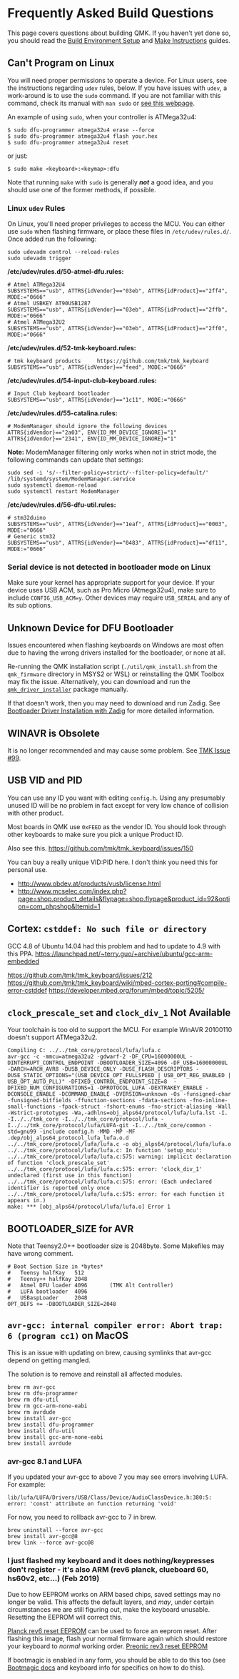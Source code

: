 # Frequently Asked Build Questions

This page covers questions about building QMK. If you haven't yet done so, you should read the [Build Environment Setup](getting_started_build_tools.md) and [Make Instructions](getting_started_make_guide.md) guides.

## Can't Program on Linux
You will need proper permissions to operate a device. For Linux users, see the instructions regarding `udev` rules, below. If you have issues with `udev`, a work-around is to use the `sudo` command. If you are not familiar with this command, check its manual with `man sudo` or [see this webpage](https://linux.die.net/man/8/sudo).

An example of using `sudo`, when your controller is ATMega32u4:

    $ sudo dfu-programmer atmega32u4 erase --force
    $ sudo dfu-programmer atmega32u4 flash your.hex
    $ sudo dfu-programmer atmega32u4 reset

or just:

    $ sudo make <keyboard>:<keymap>:dfu

Note that running `make` with `sudo` is generally ***not*** a good idea, and you should use one of the former methods, if possible.

### Linux `udev` Rules
On Linux, you'll need proper privileges to access the MCU. You can either use
`sudo` when flashing firmware, or place these files in `/etc/udev/rules.d/`. Once added run the following:
```console
sudo udevadm control --reload-rules
sudo udevadm trigger
```

**/etc/udev/rules.d/50-atmel-dfu.rules:**
```
# Atmel ATMega32U4
SUBSYSTEMS=="usb", ATTRS{idVendor}=="03eb", ATTRS{idProduct}=="2ff4", MODE:="0666"
# Atmel USBKEY AT90USB1287
SUBSYSTEMS=="usb", ATTRS{idVendor}=="03eb", ATTRS{idProduct}=="2ffb", MODE:="0666"
# Atmel ATMega32U2
SUBSYSTEMS=="usb", ATTRS{idVendor}=="03eb", ATTRS{idProduct}=="2ff0", MODE:="0666"
```

**/etc/udev/rules.d/52-tmk-keyboard.rules:**
```
# tmk keyboard products     https://github.com/tmk/tmk_keyboard
SUBSYSTEMS=="usb", ATTRS{idVendor}=="feed", MODE:="0666"
```
**/etc/udev/rules.d/54-input-club-keyboard.rules:**

```
# Input Club keyboard bootloader
SUBSYSTEMS=="usb", ATTRS{idVendor}=="1c11", MODE:="0666"
```

**/etc/udev/rules.d/55-catalina.rules:**
```
# ModemManager should ignore the following devices
ATTRS{idVendor}=="2a03", ENV{ID_MM_DEVICE_IGNORE}="1"
ATTRS{idVendor}=="2341", ENV{ID_MM_DEVICE_IGNORE}="1"
```

**Note:** ModemManager filtering only works when not in strict mode, the following commands can update that settings:
```console
sudo sed -i 's/--filter-policy=strict/--filter-policy=default/' /lib/systemd/system/ModemManager.service
sudo systemctl daemon-reload
sudo systemctl restart ModemManager
```

**/etc/udev/rules.d/56-dfu-util.rules:**
```
# stm32duino
SUBSYSTEMS=="usb", ATTRS{idVendor}=="1eaf", ATTRS{idProduct}=="0003", MODE:="0666"
# Generic stm32
SUBSYSTEMS=="usb", ATTRS{idVendor}=="0483", ATTRS{idProduct}=="df11", MODE:="0666"
```

### Serial device is not detected in bootloader mode on Linux
Make sure your kernel has appropriate support for your device. If your device uses USB ACM, such as
Pro Micro (Atmega32u4), make sure to include `CONFIG_USB_ACM=y`. Other devices may require `USB_SERIAL` and any of its sub options.

## Unknown Device for DFU Bootloader

Issues encountered when flashing keyboards on Windows are most often due to having the wrong drivers installed for the bootloader, or none at all.

Re-running the QMK installation script (`./util/qmk_install.sh` from the `qmk_firmware` directory in MSYS2 or WSL) or reinstalling the QMK Toolbox may fix the issue. Alternatively, you can download and run the [`qmk_driver_installer`](https://github.com/qmk/qmk_driver_installer) package manually.

If that doesn't work, then you may need to download and run Zadig. See [Bootloader Driver Installation with Zadig](driver_installation_zadig.md) for more detailed information.

## WINAVR is Obsolete
It is no longer recommended and may cause some problem.
See [TMK Issue #99](https://github.com/tmk/tmk_keyboard/issues/99).

## USB VID and PID
You can use any ID you want with editing `config.h`. Using any presumably unused ID will be no problem in fact except for very low chance of collision with other product.

Most boards in QMK use `0xFEED` as the vendor ID. You should look through other keyboards to make sure you pick a unique Product ID.

Also see this.
https://github.com/tmk/tmk_keyboard/issues/150

You can buy a really unique VID:PID here. I don't think you need this for personal use.
- http://www.obdev.at/products/vusb/license.html
- http://www.mcselec.com/index.php?page=shop.product_details&flypage=shop.flypage&product_id=92&option=com_phpshop&Itemid=1

## Cortex: `cstddef: No such file or directory`
GCC 4.8 of Ubuntu 14.04 had this problem and had to update to 4.9 with this PPA.
https://launchpad.net/~terry.guo/+archive/ubuntu/gcc-arm-embedded

https://github.com/tmk/tmk_keyboard/issues/212
https://github.com/tmk/tmk_keyboard/wiki/mbed-cortex-porting#compile-error-cstddef
https://developer.mbed.org/forum/mbed/topic/5205/

## `clock_prescale_set` and `clock_div_1` Not Available
Your toolchain is too old to support the MCU. For example WinAVR 20100110 doesn't support ATMega32u2.

```
Compiling C: ../../tmk_core/protocol/lufa/lufa.c
avr-gcc -c -mmcu=atmega32u2 -gdwarf-2 -DF_CPU=16000000UL -DINTERRUPT_CONTROL_ENDPOINT -DBOOTLOADER_SIZE=4096 -DF_USB=16000000UL -DARCH=ARCH_AVR8 -DUSB_DEVICE_ONLY -DUSE_FLASH_DESCRIPTORS -DUSE_STATIC_OPTIONS="(USB_DEVICE_OPT_FULLSPEED | USB_OPT_REG_ENABLED | USB_OPT_AUTO_PLL)" -DFIXED_CONTROL_ENDPOINT_SIZE=8  -DFIXED_NUM_CONFIGURATIONS=1 -DPROTOCOL_LUFA -DEXTRAKEY_ENABLE -DCONSOLE_ENABLE -DCOMMAND_ENABLE -DVERSION=unknown -Os -funsigned-char -funsigned-bitfields -ffunction-sections -fdata-sections -fno-inline-small-functions -fpack-struct -fshort-enums -fno-strict-aliasing -Wall -Wstrict-prototypes -Wa,-adhlns=obj_alps64/protocol/lufa/lufa.lst -I. -I../../tmk_core -I../../tmk_core/protocol/lufa -I../../tmk_core/protocol/lufa/LUFA-git -I../../tmk_core/common -std=gnu99 -include config.h -MMD -MP -MF .dep/obj_alps64_protocol_lufa_lufa.o.d  ../../tmk_core/protocol/lufa/lufa.c -o obj_alps64/protocol/lufa/lufa.o
../../tmk_core/protocol/lufa/lufa.c: In function 'setup_mcu':
../../tmk_core/protocol/lufa/lufa.c:575: warning: implicit declaration of function 'clock_prescale_set'
../../tmk_core/protocol/lufa/lufa.c:575: error: 'clock_div_1' undeclared (first use in this function)
../../tmk_core/protocol/lufa/lufa.c:575: error: (Each undeclared identifier is reported only once
../../tmk_core/protocol/lufa/lufa.c:575: error: for each function it appears in.)
make: *** [obj_alps64/protocol/lufa/lufa.o] Error 1
```


## BOOTLOADER_SIZE for AVR
Note that Teensy2.0++ bootloader size is 2048byte. Some Makefiles may have wrong comment.

```
# Boot Section Size in *bytes*
#   Teensy halfKay   512
#   Teensy++ halfKay 2048
#   Atmel DFU loader 4096       (TMK Alt Controller)
#   LUFA bootloader  4096
#   USBaspLoader     2048
OPT_DEFS += -DBOOTLOADER_SIZE=2048
```

## `avr-gcc: internal compiler error: Abort trap: 6 (program cc1)` on MacOS
This is an issue with updating on brew, causing symlinks that avr-gcc depend on getting mangled.

The solution is to remove and reinstall all affected modules.

```
brew rm avr-gcc
brew rm dfu-programmer
brew rm dfu-util
brew rm gcc-arm-none-eabi
brew rm avrdude
brew install avr-gcc
brew install dfu-programmer
brew install dfu-util
brew install gcc-arm-none-eabi
brew install avrdude
```

### avr-gcc 8.1 and LUFA

If you updated your avr-gcc to above 7 you may see errors involving LUFA. For example:

`lib/lufa/LUFA/Drivers/USB/Class/Device/AudioClassDevice.h:380:5: error: 'const' attribute on function returning 'void'`

For now, you need to rollback avr-gcc to 7 in brew.

```
brew uninstall --force avr-gcc
brew install avr-gcc@8
brew link --force avr-gcc@8
```

### I just flashed my keyboard and it does nothing/keypresses don't register - it's also ARM (rev6 planck, clueboard 60, hs60v2, etc...) (Feb 2019)
Due to how EEPROM works on ARM based chips, saved settings may no longer be valid.  This affects the default layers, and *may*, under certain circumstances we are still figuring out, make the keyboard unusable.  Resetting the EEPROM will correct this.

[Planck rev6 reset EEPROM](https://cdn.discordapp.com/attachments/473506116718952450/539284620861243409/planck_rev6_default.bin) can be used to force an eeprom reset. After flashing this image, flash your normal firmware again which should restore your keyboard to _normal_ working order.
[Preonic rev3 reset EEPROM](https://cdn.discordapp.com/attachments/473506116718952450/537849497313738762/preonic_rev3_default.bin)

If bootmagic is enabled in any form, you should be able to do this too (see [Bootmagic docs](feature_bootmagic.md) and keyboard info for specifics on how to do this).
